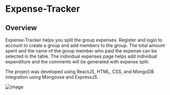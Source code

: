 # Expense-Tracker

## Overview
Expense-Tracker helps you split the group expenses. Register and login to account to create a group and add members to the group. The total amount spent and the name of the group member who paid the expense can be selected in the table. The individual expenses page helps add individual expenditure and the comments will be generated with expense split.

The project was developed using ReactJS, HTML, CSS, and MongoDB integration using Mongoose and ExpressJS.

![image](https://user-images.githubusercontent.com/132422931/236187424-849ccd03-2556-44ec-a64a-65e02bded923.png)
